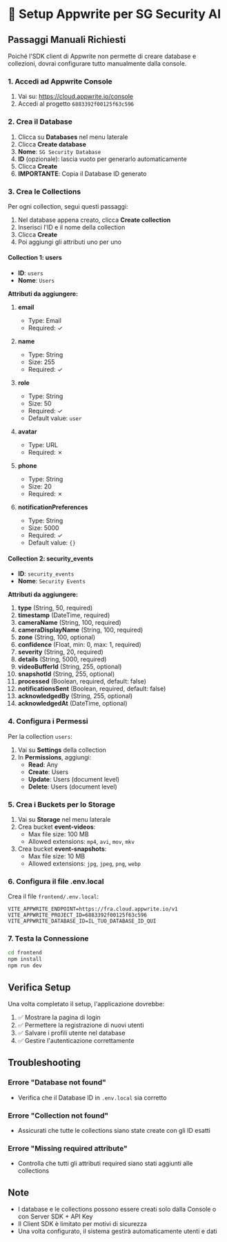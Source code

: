 # 🚀 Setup Appwrite per SG Security AI

## Passaggi Manuali Richiesti

Poiché l'SDK client di Appwrite non permette di creare database e collezioni, dovrai configurare tutto manualmente dalla console.

### 1. Accedi ad Appwrite Console

1. Vai su: <https://cloud.appwrite.io/console>
2. Accedi al progetto `6883392f00125f63c596`

### 2. Crea il Database

1. Clicca su **Databases** nel menu laterale
2. Clicca **Create database**
3. **Nome**: `SG Security Database`
4. **ID** (opzionale): lascia vuoto per generarlo automaticamente
5. Clicca **Create**
6. **IMPORTANTE**: Copia il Database ID generato

### 3. Crea le Collections

Per ogni collection, segui questi passaggi:

1. Nel database appena creato, clicca **Create collection**
2. Inserisci l'ID e il nome della collection
3. Clicca **Create**
4. Poi aggiungi gli attributi uno per uno

#### Collection 1: users

- **ID**: `users`
- **Nome**: `Users`

**Attributi da aggiungere:**

1. **email**
   - Type: Email
   - Required: ✓

2. **name**
   - Type: String
   - Size: 255
   - Required: ✓

3. **role**
   - Type: String
   - Size: 50
   - Required: ✓
   - Default value: `user`

4. **avatar**
   - Type: URL
   - Required: ✗

5. **phone**
   - Type: String
   - Size: 20
   - Required: ✗

6. **notificationPreferences**
   - Type: String
   - Size: 5000
   - Required: ✓
   - Default value: `{}`

#### Collection 2: security_events

- **ID**: `security_events`
- **Nome**: `Security Events`

**Attributi da aggiungere:**

1. **type** (String, 50, required)
2. **timestamp** (DateTime, required)
3. **cameraName** (String, 100, required)
4. **cameraDisplayName** (String, 100, required)
5. **zone** (String, 100, optional)
6. **confidence** (Float, min: 0, max: 1, required)
7. **severity** (String, 20, required)
8. **details** (String, 5000, required)
9. **videoBufferId** (String, 255, optional)
10. **snapshotId** (String, 255, optional)
11. **processed** (Boolean, required, default: false)
12. **notificationsSent** (Boolean, required, default: false)
13. **acknowledgedBy** (String, 255, optional)
14. **acknowledgedAt** (DateTime, optional)

### 4. Configura i Permessi

Per la collection `users`:

1. Vai su **Settings** della collection
2. In **Permissions**, aggiungi:
   - **Read**: Any
   - **Create**: Users
   - **Update**: Users (document level)
   - **Delete**: Users (document level)

### 5. Crea i Buckets per lo Storage

1. Vai su **Storage** nel menu laterale
2. Crea bucket **event-videos**:
   - Max file size: 100 MB
   - Allowed extensions: `mp4`, `avi`, `mov`, `mkv`
3. Crea bucket **event-snapshots**:
   - Max file size: 10 MB
   - Allowed extensions: `jpg`, `jpeg`, `png`, `webp`

### 6. Configura il file .env.local

Crea il file `frontend/.env.local`:

```env
VITE_APPWRITE_ENDPOINT=https://fra.cloud.appwrite.io/v1
VITE_APPWRITE_PROJECT_ID=6883392f00125f63c596
VITE_APPWRITE_DATABASE_ID=IL_TUO_DATABASE_ID_QUI
```

### 7. Testa la Connessione

```bash
cd frontend
npm install
npm run dev
```

## Verifica Setup

Una volta completato il setup, l'applicazione dovrebbe:

1. ✅ Mostrare la pagina di login
2. ✅ Permettere la registrazione di nuovi utenti
3. ✅ Salvare i profili utente nel database
4. ✅ Gestire l'autenticazione correttamente

## Troubleshooting

### Errore "Database not found"
- Verifica che il Database ID in `.env.local` sia corretto

### Errore "Collection not found"
- Assicurati che tutte le collections siano state create con gli ID esatti

### Errore "Missing required attribute"
- Controlla che tutti gli attributi required siano stati aggiunti alle collections

## Note

- I database e le collections possono essere creati solo dalla Console o con Server SDK + API Key
- Il Client SDK è limitato per motivi di sicurezza
- Una volta configurato, il sistema gestirà automaticamente utenti e dati